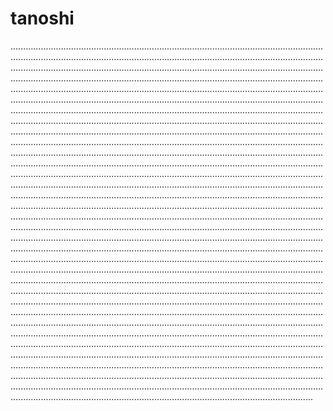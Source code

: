 # tanoshi

....................................................................................................................................................................................................................................................................................................................................................................................................................................................................................................................................................................................................................................................................................................................................................................................................................................................................................................................................................................................................................................................................................................................................................................................................................................................................................................................................................................................................................................................................................................................................................................................................................................................................................................................................................................................................................................................................................................................................................................................................................................................................................................................................................................................................................................................................................................................................................................................................................................................................................................................................................................................................................................................................................................................................................................................................................................................................................................................................................................................................................................................................................................................................................................................................................................................................................................................................................................................................................................................................................................................................................................................................................................................................................................................................................................................................................................................................................................................................................................................................................................................................................................................................................................................................................................................................................................................................................................................